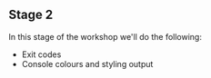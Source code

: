 ## Stage 2

In this stage of the workshop we'll do the following:

* Exit codes
* Console colours and styling output
